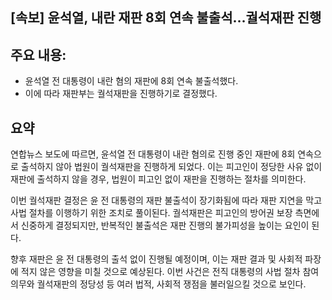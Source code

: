 ## [속보] 윤석열, 내란 재판 8회 연속 불출석…궐석재판 진행

## 주요 내용:
*   윤석열 전 대통령이 내란 혐의 재판에 8회 연속 불출석했다.
*   이에 따라 재판부는 궐석재판을 진행하기로 결정했다.

## 요약
연합뉴스 보도에 따르면, 윤석열 전 대통령이 내란 혐의로 진행 중인 재판에 8회 연속으로 출석하지 않아 법원이 궐석재판을 진행하게 되었다. 이는 피고인이 정당한 사유 없이 재판에 출석하지 않을 경우, 법원이 피고인 없이 재판을 진행하는 절차를 의미한다.

이번 궐석재판 결정은 윤 전 대통령의 재판 불출석이 장기화됨에 따라 재판 지연을 막고 사법 절차를 이행하기 위한 조치로 풀이된다. 궐석재판은 피고인의 방어권 보장 측면에서 신중하게 결정되지만, 반복적인 불출석은 재판 진행의 불가피성을 높이는 요인이 된다.

향후 재판은 윤 전 대통령의 출석 없이 진행될 예정이며, 이는 재판 결과 및 사회적 파장에 적지 않은 영향을 미칠 것으로 예상된다. 이번 사건은 전직 대통령의 사법 절차 참여 의무와 궐석재판의 정당성 등 여러 법적, 사회적 쟁점을 불러일으킬 것으로 보인다.